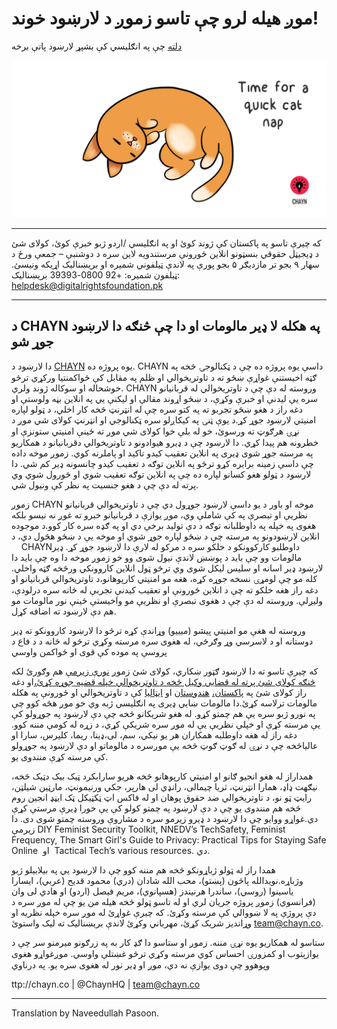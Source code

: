 # موږ هيله لرو چې تاسو زموږ د لارښود خوند!
  

[دلته](https://chayn.gitbooks.io/advanced-diy-privacy-for-every-woman/content/) چې په انګليسي کې بشپړ لارښود پاتې برخه

![](assets/Cat-nap--medium.gif)


---
که چیرې تاسو په پاکستان کې ژوند کوئ او په انګلیسي /اردو ژبو خبرې کوئ، کولای شئ د ډیجیټل حقوقي بنسټونو انلاین ځورونې مرستندویه لاین سره د دوشنبې – جمعې ورځ د سهار ۹ بجو تر مازدیګر ۵ بجو پورې په لاندې ټیلفوني شمیره او بریښنالیک اړیکه ونیسئ.
ټیلفون شمیره: +92 0800-39393
بریښنالیک: helpdesk@digitalrightsfoundation.pk

---

## د CHAYN په هکله لا ډیر مالومات او دا چې څنګه دا لارښود جوړ شو


دا لارښود د [CHAYN](http://chayn.co/) یوه پروژه ده. CHAYN داسې یوه پروژه ده چې د ټکنالوجۍ څخه په ګټه اخیستنې غواړې ښځو ته د تاوتریخوالي او ظلم په مقابل کې ځواکمنتیا ورکړي ترڅو خوشحاله او سوکاله ژوند ولري. CHAYN وروسته له دې چې د تاوتریخوالي له قربانیانو سره یې لیدنې او خبرې وکړې، د ښځو اړوند مقالې او لیکنې یي په انلاین بڼه ولوستې او دغه راز د هغو ښځو تجربو ته په کتو سره چې له انټرنټ څخه کار اخلي، د ټولو لپاره امنیتي لارښود جوړ کړ.د یوې ټنۍ په کیکاږلو سره ټکنالوجي او انټرنټ کولای شي موږ د نړۍ هرګوټ ته ورسوئ، خو له بلې خوا کولای شي موږ ته ځینې امنیتي ستونزې او خطرونه هم پیدا کړي. دا لارښود چې د ډیرو هیوادونو د تاوتریخوالي دقربانیانو د همکاریو په مرسته جوړ شوی ډیری په انلاین تعقیب کیدو تاکید او پاملرنه کوي. زموږ موخه داده چې داسې زمینه برابره کړو ترڅو په انلاین توګه د تعقیب کیدو چانسونه ډیر کم شي. دا لارښود د ټولو هغو کسانو لپاره ده چې په انلاین توګه تعقیب شوي او ځورول شوي وي پرته له دې چې د هغو جنسیت په نظر کې ونیول شي.
 
زموږ CHAYN موخه او باور د یو داسې لارښود جوړول دي چې د تاوتریخوالي قربانیانو نظریې او تبصرې په کې شاملې وي، موږ یوازې د قربانیانو خبرو ته غوږ نه نیسو بلکه هغوی په خپله په داوطلبانه توګه د دې تولید برخې دي او په ګډه سره کار کوو.د موجوده انلاین لارښودونو په مرسته چې د ښځو لپاره جوړ شوي او موخه یې د ښځو هڅول دي، د     CHAYNداوطلبو کارکوونکو د خلکو سره د مرکو له لارې دا لارښود جوړ کړ. ډیر مالومات وو چې باید د پوښښ لاندې نیول شوی وو خو زموږ موخه دا وه چې باید دا لارښود ډیر اسانه او سلیس لیکل شوی وي ترڅو ټول انلاین کاروونکي ورڅخه ګټه واخلي. کله مو چې لومړۍ نسخه جوړه کړه، هغه مو امنیتي کارپوهانو،د تاوتریخوالي قربانیانو او دغه راز هغه خلکو ته چې د انلاین ځورونې او تعقیب کیدنې تجربې له ځانه سره درلودې، ولیږلې. وروسته له دې چې د هغوی تبصرې او نظریې مو واخیستې ځینې نور مالومات مو هم دې لارښود ته اضافه کړل.

وروسته له هغې مو امنیتي پیشو (میییو) وړاندې کړه ترڅو دا لارښود کاروونکو ته ډیر دوستانه او د لاسرسي وړ وګرځي، له هغوی سره مرسته وکړي ترڅو له ځانه د د فاع د پروسې په موده کې قوی او ځواکمن واوسي

که چیرې تاسو ته دا لارښود ګټور ښکاري، کولای شئ زموږ [نورې زیرمې](http://chayn.co/tools/) هم وګورئ لکه [څنګه کولای شئ پرته له قضایي وکیل څخه د تاوتریخوالي خپله قضیه جوړه کړئ،](http://chayn.co/how-to-build-your-own-case/)او دغه راز کولای شئ په [پاکستان،](http://chaynpakistan.org/) [هندوستان](http://chaynindia.com/) او [ایټالیا](http://chaynitalia.org/)  کې د تاوتریخوالي او ځورونې په هکله مالومات ترلاسه کړئ.دا مالومات ښایي ډیری په انګلیسي ژبه وي خو موږ هڅه کوو چې په نورو ژبو سره یې هم چمتو کړو.
له هغو شریکانو څخه چې دې لارښود په جوړولو کې یې مرسته کړې او خپلې نظریې یې له موږ سره شریکې کړي، د زړه له کومې مننه کوو. دغه راز له هغه داوطلبه همکاران هر یو نیکي، سم، لی،ډینا، ریما، کلیرس، سارا او عالیاڅخه چې د نړۍ له ګوټ ګوټ څخه یې موږسره د مالوماتو او دې لارښود په جوړولو کې مرسته کړې منندوی یو.

همداراز له هغو انجیو ګانو او امنیتي کارپوهانو څخه هریو سارابکرد ټیک بیک دټیک څخه، نیګهت ډاډ، همارا انټرنټ، ثریا چیمالی، رانډي لی هارپر، جکي ورنیمونټ، مارټین شیلټن، رایټ ټو نو، د تاوتریخوالي ضد حقوق پوهان او له فاکس اټ ټکټیکل ټک ایڼډ انجین روم څخه هم منندوی یو چې د دې لارښود په چمتو کولو کې یې خورا ډیرې مرستې کړې دي.غواړو ووایو چې دا لارښود د ډیرو زیرمو سره د مشاروې وروسته چمتو شوی دی. دا زیرمې DIY Feminist Security Toolkit, NNEDV’s TechSafety, Feminist Frequency, The Smart Girl's Guide to Privacy: Practical Tips for Staying Safe Online  او  Tactical Tech’s various resources. دي.

همدا راز له ټولو ژباړونکو څخه هم مننه کوو چې دا لارښود یي په بیلابیلو ژبو وژباړه.نویدالله پاڅون (پښتو)، محب الله شادان (دري) محمود قدیح (عربي)، ایسارا یاسینوا (روسي)، ساندرا هرنیندز (هسپانوي)، مریم فیصل (اردو) او هادي لی وان (فرانسوي)
زموږ پروژه جریان لري او له تاسو ټولو څخه هیله من یو چې له موږ سره د دې پروژې په لا ښووالي کې مرسته وکړئ. که چیرې غواړئ له موږ سره خپله نظریه او وړاندیز شریک کړئ، مهرباني وکړئ لاندې بریښنالیک ته لیک واستوئ team@chayn.co.

ستاسو له همکاریو یوه نړۍ مننه. زموږ او ستاسو دا ګډ کار به په زرګونو میرمنو سر چې د یوازېتوب او کمزورۍ احساس کوي مرسته وکړي ترڅو غښتلې واوسي. موږغواړو هغوی وپوهوو چې دوی یوازې نه دي، موږ او ډیر نور له هغوی سره یو.
په درناوي

ttp://chayn.co | @ChaynHQ | team@chayn.co

---


Translation by Naveedullah Pasoon.